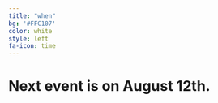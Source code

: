 ```yaml
---
title: "when"
bg: '#FFC107'
color: white
style: left
fa-icon: time
---
```


# Next event is on August 12th.
